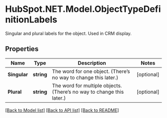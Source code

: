 # HubSpot.NET.Model.ObjectTypeDefinitionLabels
Singular and plural labels for the object. Used in CRM display.

## Properties

Name | Type | Description | Notes
------------ | ------------- | ------------- | -------------
**Singular** | **string** | The word for one object. (There’s no way to change this later.) | [optional] 
**Plural** | **string** | The word for multiple objects. (There’s no way to change this later.) | [optional] 

[[Back to Model list]](../README.md#documentation-for-models) [[Back to API list]](../README.md#documentation-for-api-endpoints) [[Back to README]](../README.md)


